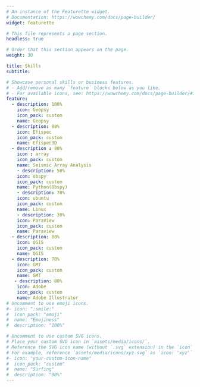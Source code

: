 ```yaml
---
# An instance of the Featurette widget.
# Documentation: https://wowchemy.com/docs/page-builder/
widget: featurette

# This file represents a page section.
headless: true

# Order that this section appears on the page.
weight: 30

title: Skills
subtitle:

# Showcase personal skills or business features.
# - Add/remove as many `feature` blocks below as you like.
# - For available icons, see: https://wowchemy.com/docs/page-builder/#icons
feature:
  - description: 100%
    icon: Geopsy
    icon_pack: custom
    name: Geopsy
  - description: 80%
    icon: Efispec
    icon_pack: custom
    name: Efispec3D
  - description : 80%
    icon : array
    icon_pack: custom
    name: Seismic Array Analysis
	- description: 50%
    icon: obspy
    icon_pack: custom
    name: Python(Obspy)
	- description: 70%
    icon: ubuntu
    icon_pack: custom
    name: Linux
	- description: 30%
    icon: ParaView
    icon_pack: custom
    name: Paraview
  - description: 80%
    icon: QGIS
    icon_pack: custom
    name: QGIS
  - description: 70%
    icon: GMT
    icon_pack: custom
    name: GMT
   - description: 80% 
    icon: Adobe
    icon_pack: custom
    name: Adobe Illustrator
# Uncomment to use emoji icons.
#- icon: ":smile:"
#  icon_pack: "emoji"
#  name: "Emojiness"
#  description: "100%"

# Uncomment to use custom SVG icons.
# Place your custom SVG icon in `assets/media/icons/`.
# Reference the SVG icon name (without `.svg` extension) in the `icon` field.
# For example, reference `assets/media/icons/xyz.svg` as `icon: 'xyz'`
#- icon: "your-custom-icon-name"
#  icon_pack: "custom"
#  name: "Surfing"
#  description: "90%"
---
```

